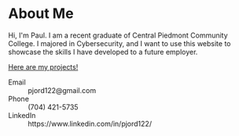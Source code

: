 # About Me

Hi, I'm Paul. I am a recent graduate of Central Piedmont Community College. I majored in Cybersecurity, and I want to use this website to showcase the skills I have developed to a future employer. 

<a href="https://github.com/pjord122/portfolio/blob/main/projects.md">Here are my projects!</a>


<dl>
<dt>Email</dt>
<dd>pjord122@gmail.com</dd>
<dt>Phone</dt>
<dd>(704) 421-5735</dd>
<dt>LinkedIn</dt>
<dd>https://www.linkedin.com/in/pjord122/</dd>
</dl>
